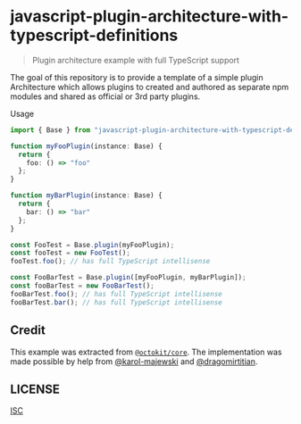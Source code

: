 # javascript-plugin-architecture-with-typescript-definitions

> Plugin architecture example with full TypeScript support

The goal of this repository is to provide a template of a simple plugin Architecture which allows plugins to created and authored as separate npm modules and shared as official or 3rd party plugins.

Usage

```ts
import { Base } from "javascript-plugin-architecture-with-typescript-definitions";

function myFooPlugin(instance: Base) {
  return {
    foo: () => "foo"
  };
}

function myBarPlugin(instance: Base) {
  return {
    bar: () => "bar"
  };
}

const FooTest = Base.plugin(myFooPlugin);
const fooTest = new FooTest();
fooTest.foo(); // has full TypeScript intellisense

const FooBarTest = Base.plugin([myFooPlugin, myBarPlugin]);
const fooBarTest = new FooBarTest();
fooBarTest.foo(); // has full TypeScript intellisense
fooBarTest.bar(); // has full TypeScript intellisense
```

## Credit

This example was extracted from [`@octokit/core`](https://github.com/octokit/core.js). The implementation was made possible by help from [@karol-majewski](https://github.com/karol-majewski) and [@dragomirtitian](https://github.com/dragomirtitian).

## LICENSE

[ISC](LICENSE)
